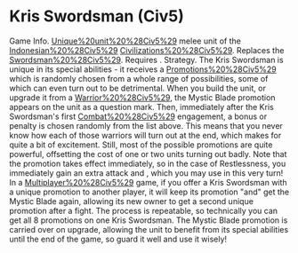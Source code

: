 # Kris Swordsman (Civ5)

Game Info.
[Unique%20unit%20%28Civ5%29](Unique) melee unit of the [Indonesian%20%28Civ5%29](Indonesian) [Civilizations%20%28Civ5%29](civilization). Replaces the [Swordsman%20%28Civ5%29](Swordsman). Requires .
Strategy.
The Kris Swordsman is unique in its special abilities - it receives a [Promotions%20%28Civ5%29](promotion) which is randomly chosen from a whole range of possibilities, some of which can even turn out to be detrimental. When you build the unit, or upgrade it from a [Warrior%20%28Civ5%29](Warrior), the Mystic Blade promotion appears on the unit as a question mark. Then, immediately after the Kris Swordsman's first [Combat%20%28Civ5%29](combat) engagement, a bonus or penalty is chosen randomly from the list above. This means that you never know how each of those warriors will turn out at the end, which makes for quite a bit of excitement. Still, most of the possible promotions are quite powerful, offsetting the cost of one or two units turning out badly. Note that the promotion takes effect immediately, so in the case of Restlessness, you immediately gain an extra attack and , which you may use in this very turn!
In a [Multiplayer%20%28Civ5%29](multiplayer) game, if you offer a Kris Swordsman with a unique promotion to another player, it will keep its promotion "and" get the Mystic Blade again, allowing its new owner to get a second unique promotion after a fight. The process is repeatable, so technically you can get all 8 promotions on one Kris Swordsman.
The Mystic Blade promotion is carried over on upgrade, allowing the unit to benefit from its special abilities until the end of the game, so guard it well and use it wisely!